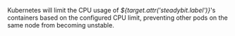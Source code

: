 Kubernetes will limit the CPU usage of *${target.attr('steadybit.label')}*'s containers based on the configured CPU limit, preventing other pods on the same node from becoming unstable.
